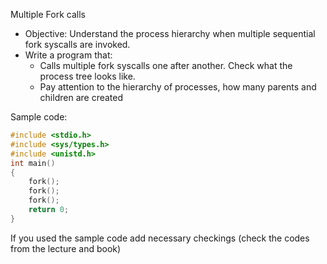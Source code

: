 Multiple Fork calls
- Objective: Understand the process hierarchy when multiple sequential fork syscalls are invoked.
- Write a program that:
  * Calls multiple  fork syscalls one after another. Check what the process tree looks like.
  * Pay attention to the hierarchy of processes, how many parents and children are created


Sample code:
```c++
#include <stdio.h>
#include <sys/types.h>
#include <unistd.h>
int main()
{
    fork();
    fork();
    fork();
    return 0;
}
```
If you used the sample code add necessary checkings (check the codes from the lecture and book)
